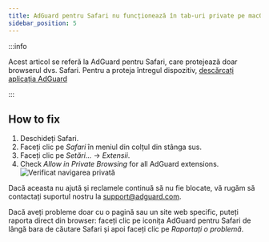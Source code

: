 ```yaml
---
title: AdGuard pentru Safari nu funcționează în tab-uri private pe macOS Sonoma
sidebar_position: 5
---
```


:::info

Acest articol se referă la AdGuard pentru Safari, care protejează doar browserul dvs. Safari. Pentru a proteja întregul dispozitiv, [descărcați aplicația AdGuard](https://agrd.io/download-kb-adblock)

:::

## How to fix

1. Deschideți Safari.
2. Faceți clic pe _Safari_ în meniul din colțul din stânga sus.
3. Faceți clic pe _Setări…_ → _Extensii_.
4. Check _Allow in Private Browsing_ for all AdGuard extensions.
   ![Verificat navigarea privată](https://cdn.adtidy.org/content/Kb/ad_blocker/safari/adg-safari-sonoma-private.png)

Dacă aceasta nu ajută și reclamele continuă să nu fie blocate, vă rugăm să contactați suportul nostru la support@adguard.com.

Dacă aveți probleme doar cu o pagină sau un site web specific, puteți raporta direct din browser: faceți clic pe iconița AdGuard pentru Safari de lângă bara de căutare Safari și apoi faceți clic pe _Raportați o problemă_.
